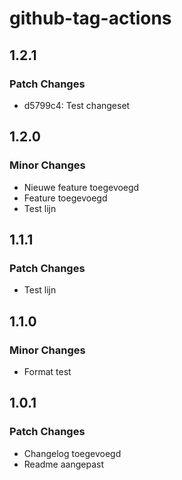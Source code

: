 # github-tag-actions

## 1.2.1

### Patch Changes

- d5799c4: Test changeset

## 1.2.0

### Minor Changes

- Nieuwe feature toegevoegd
- Feature toegevoegd
- Test lijn

## 1.1.1

### Patch Changes

- Test lijn

## 1.1.0

### Minor Changes

- Format test

## 1.0.1

### Patch Changes

- Changelog toegevoegd
- Readme aangepast

